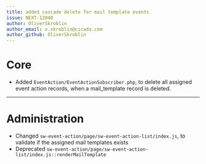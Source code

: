 ```yaml
---
title: added cascade delete for mail template events
issue: NEXT-12040
author: OliverSkroblin
author_email: o.skroblin@cicada.com 
author_github: OliverSkroblin
---
```

# Core
* Added `EventAction/EventActionSubscriber.php`, to delete all assigned event action records, when a mail_template record is deleted.
___
# Administration
* Changed `sw-event-action/page/sw-event-action-list/index.js`, to validate if the assigned mail templates exists
* Deprecated `sw-event-action/page/sw-event-action-list/index.js::renderMailTemplate`
